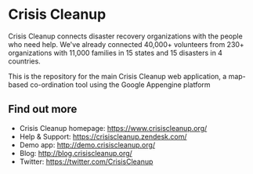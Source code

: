 Crisis Cleanup
==============

Crisis Cleanup connects disaster recovery organizations with the people who need help. We've already connected 40,000+ volunteers from 230+ organizations with 11,000 families in 15 states and 15 disasters in 4 countries.

This is the repository for the main Crisis Cleanup web application, a map-based co-ordination tool using the Google Appengine platform

Find out more
-------------

 - Crisis Cleanup homepage: https://www.crisiscleanup.org/
 - Help & Support: https://crisiscleanup.zendesk.com/
 - Demo app: http://demo.crisiscleanup.org/
 - Blog: http://blog.crisiscleanup.org/
 - Twitter: https://twitter.com/CrisisCleanup
